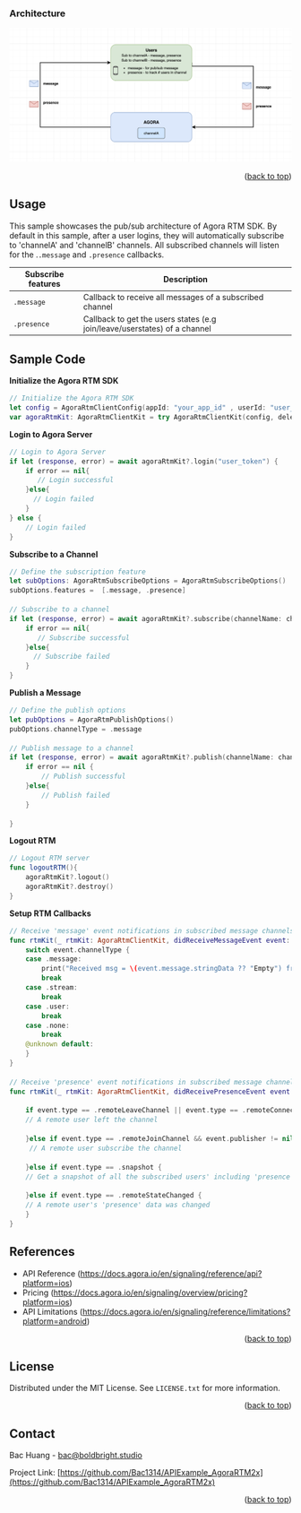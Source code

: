 <a name="readme-top"></a>


### Architecture

![alt text](../../../../MyAssets/Arch_ChannelMessaging.png)


<p align="right">(<a href="#readme-top">back to top</a>)</p>



<!-- USAGE EXAMPLES -->
## Usage

This sample showcases the pub/sub architecture of Agora RTM SDK. By default in this sample, after a user logins, they will automatically subscribe to 'channelA' and 'channelB' channels. All subscribed channels will listen for the .`.message` and `.presence` callbacks. 

| Subscribe features | Description |
| --- | --- |
| `.message` | Callback to receive all messages of a subscribed channel |
| `.presence` | Callback to get the users states (e.g join/leave/userstates) of a channel |



<!-- Sample Code -->
## Sample Code

**Initialize the Agora RTM SDK**
```swift
// Initialize the Agora RTM SDK
let config = AgoraRtmClientConfig(appId: "your_app_id" , userId: "user_id")
var agoraRtmKit: AgoraRtmClientKit = try AgoraRtmClientKit(config, delegate: self)
```

**Login to Agora Server**
```swift
// Login to Agora Server
if let (response, error) = await agoraRtmKit?.login("user_token") {
    if error == nil{
       // Login successful
    }else{
      // Login failed
    }
} else {
    // Login failed
}
```

**Subscribe to a Channel**
```swift
// Define the subscription feature
let subOptions: AgoraRtmSubscribeOptions = AgoraRtmSubscribeOptions()
subOptions.features =  [.message, .presence]

// Subscribe to a channel  
if let (response, error) = await agoraRtmKit?.subscribe(channelName: channelName, option: subOptions){
    if error == nil{
       // Subscribe successful
    }else{
      // Subscribe failed
    }
}
```

**Publish a Message**
```swift
// Define the publish options
let pubOptions = AgoraRtmPublishOptions()
pubOptions.channelType = .message

// Publish message to a channel  
if let (response, error) = await agoraRtmKit?.publish(channelName: channelName, message: messageString, option: pubOptions){
    if error == nil {
        // Publish successful
    }else{
        // Publish failed
    }
    
}
```

**Logout RTM**
```swift
// Logout RTM server
func logoutRTM(){
    agoraRtmKit?.logout()
    agoraRtmKit?.destroy()
}
```

**Setup RTM Callbacks**
```swift
// Receive 'message' event notifications in subscribed message channels and subscribed topics.
func rtmKit(_ rtmKit: AgoraRtmClientKit, didReceiveMessageEvent event: AgoraRtmMessageEvent) {
    switch event.channelType {
    case .message:
        print("Received msg = \(event.message.stringData ?? "Empty") from \(event.publisher)")
        break
    case .stream:
        break
    case .user:
        break
    case .none:
        break
    @unknown default:
    }
}

// Receive 'presence' event notifications in subscribed message channels and joined stream channels.
func rtmKit(_ rtmKit: AgoraRtmClientKit, didReceivePresenceEvent event: AgoraRtmPresenceEvent) {

    if event.type == .remoteLeaveChannel || event.type == .remoteConnectionTimeout {
    // A remote user left the channel
        
    }else if event.type == .remoteJoinChannel && event.publisher != nil {
     // A remote user subscribe the channel
        
    }else if event.type == .snapshot {
    // Get a snapshot of all the subscribed users' including 'presence' data (aka temporary key-value pairs storage)
        
    }else if event.type == .remoteStateChanged {
    // A remote user's 'presence' data was changed
    }
}
```




<!-- RTM API Limitation -->
## References

- API Reference (https://docs.agora.io/en/signaling/reference/api?platform=ios)
- Pricing (https://docs.agora.io/en/signaling/overview/pricing?platform=ios)
- API Limitations (https://docs.agora.io/en/signaling/reference/limitations?platform=android)



<p align="right">(<a href="#readme-top">back to top</a>)</p>





<!-- LICENSE -->
## License

Distributed under the MIT License. See `LICENSE.txt` for more information.

<p align="right">(<a href="#readme-top">back to top</a>)</p>



<!-- CONTACT -->
## Contact

Bac Huang  - bac@boldbright.studio

Project Link: [https://github.com/Bac1314/APIExample_AgoraRTM2x](https://github.com/Bac1314/APIExample_AgoraRTM2x)

<p align="right">(<a href="#readme-top">back to top</a>)</p>




